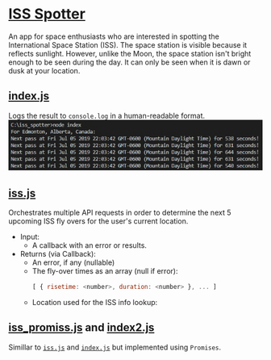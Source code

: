 # [ISS Spotter]()
An app for space enthusiasts who are interested in spotting the International Space Station (ISS). The space station is visible because it reflects sunlight. However, unlike the Moon, the space station isn't bright enough to be seen during the day. It can only be seen when it is dawn or dusk at your location. 

## [index.js](https://github.com/RahmatSaeedi/focals/tree/master/iss_spotter/index.js)
Logs the result to `console.log` in a human-readable format.
![Sample Output](https://raw.githubusercontent.com/RahmatSaeedi/focals/master/iss_spotter/sample.jpg)

## [iss.js](https://github.com/RahmatSaeedi/focals/tree/master/iss_spotter/iss.js)
Orchestrates multiple API requests in order to determine the next 5 upcoming ISS fly overs for the user's current location.
* Input:
  * A callback with an error or results.
* Returns (via Callback):
  * An error, if any (nullable)
  * The fly-over times as an array (null if error):
    ```js
    [ { risetime: <number>, duration: <number> }, ... ]
    ```
  * Location used for the ISS info lookup:

## [iss_promiss.js](https://github.com/RahmatSaeedi/focals/blob/master/iss_spotter/iss_promised.js) and [index2.js](https://github.com/RahmatSaeedi/focals/tree/master/iss_spotter/index2.js)
Simillar to [`iss.js`](https://github.com/RahmatSaeedi/focals/tree/master/iss_spotter/iss.js) and [`index.js`](https://github.com/RahmatSaeedi/focals/tree/master/iss_spotter/index.js) but implemented using `Promises`.
